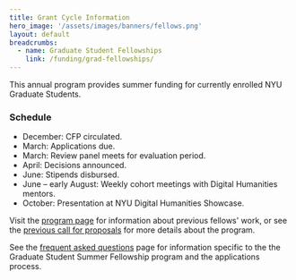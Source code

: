 ```yaml
---
title: Grant Cycle Information
hero_image: '/assets/images/banners/fellows.png'
layout: default
breadcrumbs:
  - name: Graduate Student Fellowships
    link: /funding/grad-fellowships/
---
```


This annual program provides summer funding for currently enrolled NYU Graduate Students.

### Schedule
* December: CFP circulated. 
* March: Applications due.
* March: Review panel meets for evaluation period.
* April: Decisions announced.
* June: Stipends disbursed.
* June – early August: Weekly cohort meetings with Digital Humanities mentors.
* October: Presentation at NYU Digital Humanities Showcase.

Visit the [program page](/funding/grad-fellowships/) for information about previous fellows' work, or see the [previous call for proposals](/funding/grad-fellowships/sample-call/) for more details about the program.  

See the [frequent asked questions](/funding/grad-fellowships/faq) page for information specific to the the Graduate Student Summer Fellowship program and the applications process.

